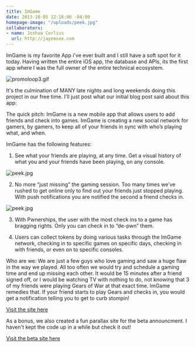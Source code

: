 ```yaml
---
title: ImGame
date: 2013-10-05 12:16:00 -04:00
homepage-image: "/uploads/peek.jpg"
collaborators:
- name: Joshua Corliss
  url: http://jayemsee.com
---
```


ImGame is my favorite App i've ever built and I still have a soft spot for it today. Having written the entire iOS app, the database and APIs, its the first app where I was the full owner of the entire technical ecosystem.

![promoloop3.gif](/uploads/promoloop3.gif)

It's the culmination of MANY late nights and long weekends doing this project in our free time. I'll just post what our initial blog post said about this app:

The quick pitch:  ImGame is a new mobile app that allows users to add friends and check into games.  ImGame is creating a new social network for gamers, by gamers, to keep all of your friends in sync with who’s playing what, and when. 

ImGame has the following features:

1) See what your friends are playing, at any time. Get a visual history of what you and your friends have been playing, on any console.

![peek.jpg](http://imga.me/splash/img/slides/screens/02.png)


2) No more “just missing” the gaming session.  Too many times we’ve rushed to get online only to find out your friends just stopped playing.  With push notifications you are notified the second a friend checks in.

![peek.jpg](http://imga.me/splash/img/slides/screens/03.png)

3) With Pwnerships, the user with the most check ins to a game has bragging rights.  Only you can check in to “de-pwn” them.

4) Users can collect tokens by doing various tasks through the ImGame network, checking in to specific games on specific days, checking in with friends, or even on to specific consoles.

Who are we: We are just a few guys who love gaming and saw a huge flaw in the way we played.  All too often we would try and schedule a gaming time and end up missing each other.  It would be 15 minutes after a friend signed off, or I would be watching TV with nothing to do, not knowing that 3 of my friends were playing Gears of War at that exact time.  ImGame remedies that.  If your friend starts to play Gears and checks in, you would get a notification telling you to get to curb stompin!

[Visit the site here](http://imga.me)

As a bonus, we also created a fun parallax site for the beta announcment. I haven't kept the code up in a while but check it out!

[Visit the beta site here](http://imga.me/beta)